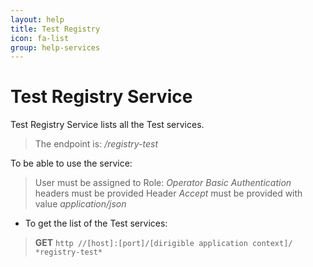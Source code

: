```yaml
---
layout: help
title: Test Registry
icon: fa-list
group: help-services
---
```


Test Registry Service
===

Test Registry Service lists all the Test services.

> The endpoint is: */registry-test*

To be able to use the service:

> User must be assigned to Role: *Operator*
> *Basic Authentication* headers must be provided
> Header *Accept* must be provided with value *application/json*

* To get the list of the Test services:

> **GET** `http //[host]:[port]/[dirigible application context]/ *registry-test*`

